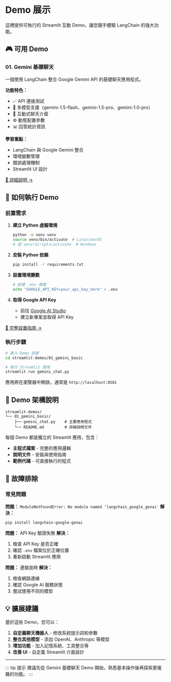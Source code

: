 # Demo 展示

這裡提供可執行的 Streamlit 互動 Demo，讓您親手體驗 LangChain 的強大功能。

## 🎮 可用 Demo

### 01. Gemini 基礎聊天

一個使用 LangChain 整合 Google Gemini API 的基礎聊天應用程式。

**功能特色：**
- ✅ API 連接測試
- 🔧 多模型支援（gemini-1.5-flash、gemini-1.5-pro、gemini-1.0-pro）
- 💬 互動式聊天介面
- ⚙️ 動態配置參數
- 📊 回答統計資訊

**學習重點：**
- LangChain 與 Google Gemini 整合
- 環境變數管理
- 錯誤處理機制
- Streamlit UI 設計

[📖 詳細說明 →](/demos/gemini-chat)

## 🚀 如何執行 Demo

### 前置需求

1. **建立 Python 虛擬環境**
   ```bash
   python -m venv venv
   source venv/bin/activate  # Linux/macOS
   # 或 venv\Scripts\activate  # Windows
   ```

2. **安裝 Python 依賴**
   ```bash
   pip install -r requirements.txt
   ```

3. **設置環境變數**
   ```bash
   # 創建 .env 檔案
   echo "GOOGLE_API_KEY=your_api_key_here" > .env
   ```

4. **取得 Google API Key**
   - 前往 [Google AI Studio](https://aistudio.google.com/)
   - 建立新專案並取得 API Key

[📖 完整設置指南 →](/demos/how-to-run)

### 執行步驟

```bash
# 進入 Demo 目錄
cd streamlit-demos/01_gemini_basic

# 執行 Streamlit 應用
streamlit run gemini_chat.py
```

應用將在瀏覽器中開啟，通常是 `http://localhost:8501`

## 📖 Demo 架構說明

```
streamlit-demos/
└── 01_gemini_basic/
    ├── gemini_chat.py    # 主要應用程式
    └── README.md         # 詳細說明文件
```

每個 Demo 都是獨立的 Streamlit 應用，包含：
- **主程式檔案** - 完整的應用邏輯
- **說明文件** - 安裝與使用指南
- **範例代碼** - 可直接執行的程式

## 🔧 故障排除

### 常見問題

**問題：** `ModuleNotFoundError: No module named 'langchain_google_genai'`
**解決：** 
```bash
pip install langchain-google-genai
```

**問題：** API Key 驗證失敗
**解決：**
1. 檢查 API Key 是否正確
2. 確認 `.env` 檔案位於正確位置
3. 重新啟動 Streamlit 應用

**問題：** 連接逾時
**解決：**
1. 檢查網路連線
2. 確認 Google AI 服務狀態
3. 嘗試使用不同的模型

## 💡 擴展建議

基於這些 Demo，您可以：

1. **自定義聊天機器人** - 修改系統提示詞和參數
2. **整合其他模型** - 添加 OpenAI、Anthropic 等模型
3. **增加功能** - 加入記憶系統、工具整合等
4. **改善 UI** - 自定義 Streamlit 介面設計

---

::: tip 提示
建議先從 Gemini 基礎聊天 Demo 開始，熟悉基本操作後再探索更複雜的功能。
:::